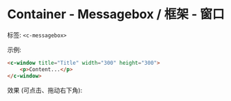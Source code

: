 # Container - Messagebox / 框架 - 窗口

标签: `<c-messagebox>`

示例: 
```html
<c-window title="Title" width="300" height="300">
    <p>Content...</p>
</c-window>
```

效果 (可点击、拖动右下角):

<c-window title="Title" width="300" height="300"></c-window>